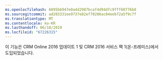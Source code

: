```yaml
---
ms.openlocfilehash: 6095b6947e0a4d2987bcaf4d94dfc9fff60776b8
ms.sourcegitcommit: ad203331ee9737e82ef70206ac04eeb72a5f9c7f
ms.translationtype: MT
ms.contentlocale: ko-KR
ms.lasthandoff: 06/18/2019
ms.locfileid: "67226315"
---
```

이 기능은 CRM Online 2016 업데이트 1 및 CRM 2016 서비스 팩 1(온-프레미스)에서 도입되었습니다.